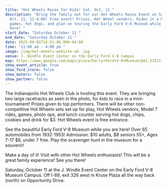 ```yaml
---
title: "Hot Wheels Races for Kids! Sat. Oct. 11 "
description: "Bring the family out for our Hot Wheels Races Event on Saturday,
  Oct. 11, 11-4:00! Free event! Prizes, Hot Wheel vendors, Rides in a Model T,
  games, hot dogs, and plan on touring the Early Ford V-8 Museum while you are
  here! "
start_date: "Saturday October 11 "
end_date: "Saturday October 11 "
date: 2025-09-01T14:51:00.000-04:00
time: "11:00 am - 4:00 pm "
image: /img/hot-wheels-website-ad-.jpg
venue: J. Windle Event Center on the Early Ford V-8 Campus
map: https://www.google.com/maps/place/Early+Ford+V-8+Museum/@41.335217,-85.0895428,18z/data=!3m1!4b1!4m6!3m5!1s0x8816054b16a772b9:0xd407c527d5ed08cb!8m2!3d41.335217!4d-85.0895428!16s%2Fg%2F1vgw96zf?entry=ttu&g_ep=EgoyMDI1MDgyNS4wIKXMDSoASAFQAw%3D%3D
show_event_article: true
show_ford_store: false
show_motors: false
show_partner: false
---
```

The Indianapolis Hot Wheels Club is hosting this event. They are bringing two large racetracks as seen in the photo, for kids to race in a mini-tournament! Prizes given to top performers. There will be other non-competitive Hot Wheels sets set up for play, Hot Wheels vendors, Model T rides, games, photo ops, and lunch counter serving hot dogs, chips, cookies and drink for $3. Hot Wheels event is free entrance. 

See the beautiful Early Ford V-8 Museum while you are here! Over 65 automobiles from 1932-1953! Admission: $10 adults, $8 seniors 55+, Ages 7-17 $6, under 7 free.  Play the scavenger hunt in the museum for a souvenir!

Make a day of it! Visit with other Hot Wheels enthusiasts! This will be a great family experience!  See you there! 

Saturday, October 11 at the J. Windle Event Center on the Early Ford V-8 Museum Campus. Off I-69, exit 326 west in Kruse Plaza all the way back (north) on Opportunity Drive.
